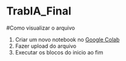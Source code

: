 # TrabIA_Final

#Como visualizar o arquivo

1. Criar um novo notebook no [Google Colab](https://colab.research.google.com/)
2. Fazer upload do arquivo 
3. Executar os blocos do inicio ao fim
